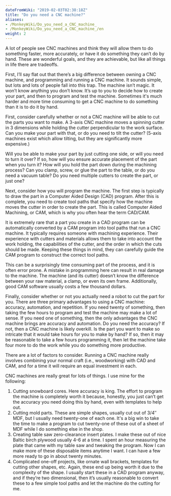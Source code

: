 ```yaml
---
dateFromWiki: "2019-02-03T02:38:18Z"
title: "Do you need a CNC machine?"
aliases:
- /MonkeyWiki/Do_you_need_a_CNC_machine_
- /MonkeyWiki/Do_you_need_a_CNC_machine_/en
weight: 2
---
```

A lot of people see CNC machines and think they will allow them to do something faster, more accurately, or have it do something they can’t do by hand. These are wonderful goals, and they are achievable, but like all things in life there are tradeoffs.
 
First, I’ll say flat out that there’s a big difference between owning a CNC machine, and programming and running a CNC machine. It sounds simple, but lots and lots of people fall into this trap. The machine isn’t magic. It won’t know anything you don’t know. It’s up to you to decide how to create your part, and then to program and test the machine. Sometimes it's much harder and more time consuming to get a CNC machine to do something than it is to do it by hand.
 
First, consider carefully whether or not a CNC machine will be able to cut the parts you want to make. A 3-axis CNC machine moves a spinning cutter in 3 dimensions while holding the cutter perpendicular to the work surface. Can you make your part with that, or do you need to tilt the cutter? (5-axis machines exist which allow tilting, but they are significantly more expensive.) 

Will you be able to make your part by just cutting one side, or will you need to turn it over? If so, how will you ensure accurate placement of the part when you turn it? How will you hold the part down during the machining process? Can you clamp, screw, or glue the part to the table, or do you need a vacuum table? Do you need multiple cutters to create the part, or just one?
 
Next, consider how you will program the machine. The first step is typically to draw the part in a Computer Aided Design (CAD) program. After this is complete, you need to create tool paths that specify how the machine moves the cutter in order to create the part. This is called Computer Aided Machining, or CAM, which is why you often hear the term CAD/CAM. 

It is extremely rare that a part you create in a CAD program can be automatically converted by a CAM program into tool paths that run a CNC machine. It typically requires someone with machining experience. Their experience with cutters and materials allows them to take into account the work holding, the capabilities of the cutter, and the order in which the cuts should be made. Keeping these things in mind, they can carefully guide the CAM program to construct the correct tool paths. 

This can be a surprisingly time consuming part of the process, and it is often error prone. A mistake in programming here can result in real damage to the machine. The machine (and its cutter) doesn’t know the difference between your raw material, a clamp, or even its own frame. Additionally, good CAM software usually costs a few thousand dollars.
 
Finally, consider whether or not you actually need a robot to cut the part for you. There are three primary advantages to using a CNC machine: accuracy, automation, and repetition. If you need twenty of something, then taking the few hours to program and test the machine may make a lot of sense. If you need one of something, then the only advantages the CNC machine brings are accuracy and automation. Do you need the accuracy? If not, then a CNC machine is likely overkill. Is the part you want to make so intricate that it would take hours for you to make by hand? If so, then it may be reasonable to take a few hours programming it, then let the machine take four more to do the work while you do something more productive.
 
There are a lot of factors to consider. Running a CNC machine really involves combining your normal craft (i.e., woodworking) with CAD and CAM, and for a time it will require an equal investment in each.
 
CNC machines are really great for lots of things. I use mine for the following:
1. Cutting snowboard cores. Here accuracy is king. The effort to program the machine is completely worth it because, honestly, you just can’t get the accuracy you need doing this by hand, even with templates to help out.
1. Cutting mold parts. These are simple shapes, usually cut out of 3/4″ MDF, but I usually need twenty-one of each one. It's a big win to take the time to make a program to cut twenty-one of these out of a sheet of MDF while I do something else in the shop.
1. Creating table saw zero-clearance insert plates. I make these out of nice Baltic birch plywood usually 4-6 at a time. I spent an hour measuring the plate that came with my table saw and tweaking the program. Now I can make more of these disposable items anytime I want. I can have a few more ready to go in about twenty minutes.
1. Complicated one-off projects, like ornate wall brackets, templates for cutting other shapes, etc. Again, these end up being worth it due to the complexity of the shape. I usually start these in a CAD program anyway, and if they’re two dimensional, then it’s usually reasonable to convert these to a few simple tool paths and let the machine do the cutting for me.



